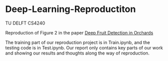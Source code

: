# Deep-Learning-Reproductiton
TU DELFT CS4240

Reproduction of Figure 2 in the paper <a href="https://arxiv.org/abs/1610.03677">Deep Fruit Detection in Orchards</a></p>

The training part of our reproduction project is in Train.ipynb, and the testing code is in Test.ipynb. Our report only contains key parts of our work and showing our results and thoughts along the way of reproduction.
